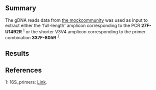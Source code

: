 ## Summary

The gDNA reads data from [the mockcommunity](https://github.com/LomanLab/mockcommunity/edit/master/README.md) was used as input to extract either the 'full-length' amplicon corresponding to the PCR **27F-U1492R** <sup>[1](#ref1)</sup> or the shorter V3V4 amplicon corresponding to the primer combination **337F-805R** <sup>[1](#ref1)</sup>.

## Results


## References
<a name="ref1">1</a>: 16S_primers: [Link](https://en.wikipedia.org/wiki/16S_ribosomal_RNA).
